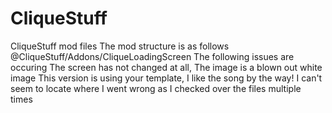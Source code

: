 # CliqueStuff
CliqueStuff mod files 
The mod structure is as follows 
@CliqueStuff/Addons/CliqueLoadingScreen
The following issues are occuring 
The screen has not changed at all, The image is a blown out white image
This version is using your template, I like the song by the way! 
I can't seem to locate where I went wrong as I checked over the files multiple times
